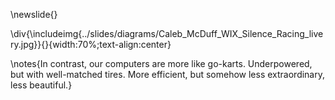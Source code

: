 \newslide{}

\div{\includeimg{../slides/diagrams/Caleb_McDuff_WIX_Silence_Racing_livery.jpg}}{}{width:70%;text-align:center}

\notes{In contrast, our computers are more like go-karts. Underpowered, but with well-matched tires. More efficient, but somehow less extraordinary, less beautiful.}
